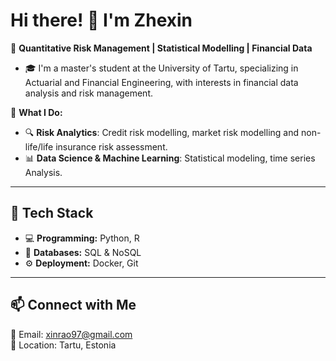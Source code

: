 # Hi there! 👋 I'm Zhexin  

🎯 **Quantitative Risk Management | Statistical Modelling | Financial Data**  
- 🎓 I'm a master's student at the University of Tartu, specializing in Actuarial and Financial Engineering, with interests in financial data analysis and risk management.


🚀 **What I Do:**  
- 🔍 **Risk Analytics**: Credit risk modelling, market risk modelling and non-life/life insurance risk assessment.
- 📊 **Data Science & Machine Learning**: Statistical modeling, time series Analysis.

---

## 🔧 Tech Stack  
- 💻 **Programming:** Python, R
- 💾 **Databases:** SQL & NoSQL
- ⚙️ **Deployment:** Docker, Git 

---

## 📫 Connect with Me  
💌 Email: [xinrao97@gmail.com](mailto:xinrao97@gmail.com)  
📍 Location: Tartu, Estonia
